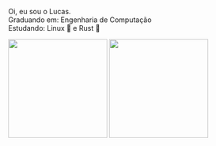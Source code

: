 Oi, eu sou o Lucas. <br>
Graduando em: Engenharia de Computação <br>
Estudando: Linux 🐧 e Rust 🦀 

<div>
<a href="https://github.com/Lucas865"></a>
<img align="center" height="200em" src="https://github-readme-stats.vercel.app/api?username=Lucas865&show_icons=true&theme=vue-dark" />
<img align="center" height="200em" src="https://github-readme-stats.vercel.app/api/top-langs/?username=Lucas865&theme=vue-dark" />
</div>
